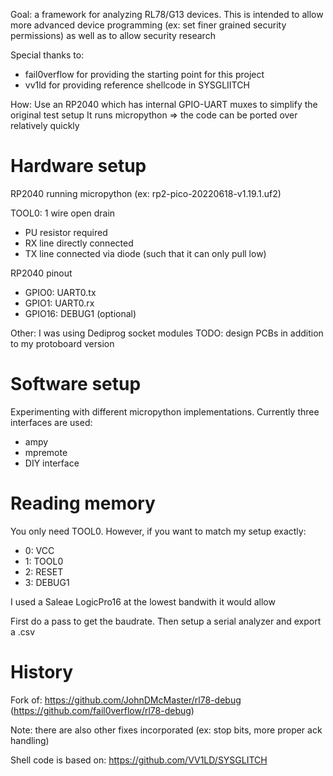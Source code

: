 Goal: a framework for analyzing RL78/G13 devices.
This is intended to allow more advanced device programming
(ex: set finer grained security permissions) as well as to
allow security research

Special thanks to:
* fail0verflow for providing the starting point for this project
* vv1ld for providing reference shellcode in SYSGLIITCH

How:
Use an RP2040 which has internal GPIO-UART muxes to simplify the original test setup
It runs micropython => the code can be ported over relatively quickly


# Hardware setup

RP2040 running micropython (ex: rp2-pico-20220618-v1.19.1.uf2)

TOOL0: 1 wire open drain
* PU resistor required
* RX line directly connected
* TX line connected via diode (such that it can only pull low)

RP2040 pinout
* GPIO0: UART0.tx
* GPIO1: UART0.rx
* GPIO16: DEBUG1 (optional)

Other: I was using Dediprog socket modules
TODO: design PCBs in addition to my protoboard version

# Software setup

Experimenting with different micropython implementations. Currently three interfaces are used:
* ampy
* mpremote
* DIY interface


# Reading memory

You only need TOOL0. However, if you want to match my setup exactly:
* 0: VCC
* 1: TOOL0
* 2: RESET
* 3: DEBUG1

I used a Saleae LogicPro16 at the lowest bandwith it would allow

First do a pass to get the baudrate. Then setup a serial analyzer and export a .csv


# History

Fork of: https://github.com/JohnDMcMaster/rl78-debug
(https://github.com/fail0verflow/rl78-debug)

Note: there are also other fixes incorporated
(ex: stop bits, more proper ack handling)

Shell code is based on:
https://github.com/VV1LD/SYSGLITCH
